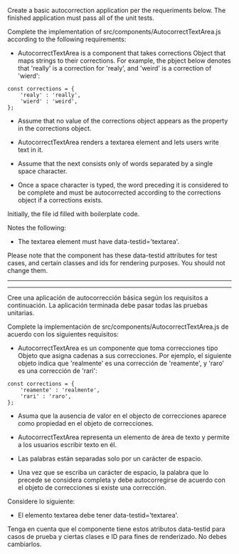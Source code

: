 Create a basic autocorrection application per the requeriments below. The finished application must pass all of the unit tests.

Complete the implementation of src/components/AutocorrectTextArea.js according to the following requirements:

- AutocorrectTextArea is a component that takes corrections Object that maps strings to their corrections. For example, the pbject below denotes that 'really' is a correction for 'realy', and 'weird' is a correction of 'wierd':


```
const corrections = {
    'realy' : 'really',
    'wierd' : 'weird',
};
```

- Assume that no value of the corrections object appears as the property in the corrections object.

- AutocorrectTextArea renders a textarea element and lets users write text in it.

- Assume that the next consists only of words separated by a single space character.

- Once a space character is typed, the word preceding it is considered to be complete and must be autocorrected according to the corrections object if a corrections exists.


Initially, the file id filled with boilerplate code.

Notes the following: 

- The textarea element must have data-testid='textarea'.


Please note that the component has these data-testid attributes for test cases, and certain classes and ids for rendering purposes. You should not change them.

************************************************************************************************************************************
************************************************************************************************************************************


Cree una aplicación de autocorrección básica según los requisitos a continuación. La aplicación terminada debe pasar todas las pruebas unitarias.

Complete la implementación de src/components/AutocorrectTextArea.js de acuerdo con los siguientes requisitos:

- AutocorrectTextArea es un componente que toma correcciones tipo Objeto que asigna cadenas a sus correcciones. Por ejemplo, el siguiente objeto indica que 'realmente' es una corrección de 'reamente', y 'raro' es una corrección de 'rari':

```
const corrections = {
    'reamente' : 'realmente',
    'rari' : 'raro',
};
```

- Asuma que la ausencia de valor en el objecto de correcciones aparece como propiedad en el objeto de correcciones.

- AutocorrectTextArea representa un elemento de área de texto y permite a los usuarios escribir texto en él.

- Las palabras están separadas solo por un carácter de espacio.

- Una vez que se escriba un carácter de espacio, la palabra que lo precede se considera completa y debe autocorregirse de acuerdo con el objeto de correcciones si existe una corrección.


Considere lo siguiente:

- El elemento textarea debe tener data-testid='textarea'.


Tenga en cuenta que el componente tiene estos atributos data-testid para casos de prueba y ciertas clases e ID para fines de renderizado. No debes cambiarlos.
